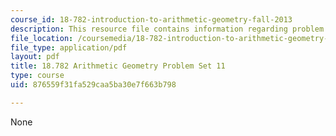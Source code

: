 ```yaml
---
course_id: 18-782-introduction-to-arithmetic-geometry-fall-2013
description: This resource file contains information regarding problem set 11.
file_location: /coursemedia/18-782-introduction-to-arithmetic-geometry-fall-2013/876559f31fa529caa5ba30e7f663b798_MIT18_782F13_pset11.pdf
file_type: application/pdf
layout: pdf
title: 18.782 Arithmetic Geometry Problem Set 11
type: course
uid: 876559f31fa529caa5ba30e7f663b798

---
```

None